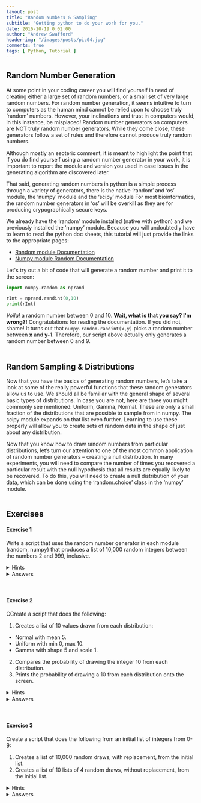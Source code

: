```yaml
---
layout: post
title: "Random Numbers & Sampling"
subtitle: "Getting python to do your work for you."
date: 2016-10-19 0:02:00
author: "Andrew Swafford"
header-img: "/images/posts/pic04.jpg"
comments: true
tags: [ Python, Tutorial ]
---
```


## Random Number Generation
At some point in your coding career you will find yourself in need of creating either a large set of random numbers, or a small set of very large random numbers.  For random number generation, it seems intuitive to turn to computers as the human mind cannot be relied upon to choose truly ‘random’ numbers.  However, your inclinations and trust in computers would, in this instance, be misplaced! Random number generators on computers are NOT truly random number generators.  While they come close, these generators follow a set of rules and therefore cannot produce truly random numbers.  

Although mostly an esoteric comment, it is meant to highlight the point that if you do find yourself using a random number generator in your work, it is important to report the module and version you used in case issues in the generating algorithm are discovered later.

That said, generating random numbers in python is a simple process through a variety of generators, there is the native ‘random’ and ‘os’ module, the ‘numpy’ module and the ‘scipy’ module For most bioinformatics, the random number generators in ‘os’ will be overkill as they are for producing crypographically secure keys.  

We already have the ‘random’ module installed (native with python) and we previously installed the ‘numpy’ module.  Because you will undoubtedly have to learn to read the python doc sheets, this tutorial will just provide the links to the appropriate pages:

* [Random module Documentation](https://docs.python.org/2/library/random.html)  
* [Numpy module Random Documentation](http://docs.scipy.org/doc/numpy/reference/generated/numpy.random.randint.html#numpy.random.randint)  

Let's try out a bit of code that will generate a random number and print it to the screen:  

```python
import numpy.random as nprand

rInt = nprand.randint(0,10)
print(rInt)
```

*Voila!* a random number between 0 and 10. **Wait, what is that you say? I'm wrong?!** Congratulations for reading the documentation. If you did not, shame! It turns out that `numpy.random.randint(x,y)` picks a random number between
**x** and **y-1**.  Therefore, our script above actually only generates a random number between 0 and 9\.  
<br>  

## Random Sampling & Distributions
Now that you have the basics of generating random numbers, let’s take a look at some of the really powerful functions that these random generators allow us to use.  We should all be familiar with the general shape of several basic types of distributions.  In case you are not, here are three you might commonly see mentioned: Uniform, Gamma, Normal.  These are only a small fraction of the distributions that are possible to sample from in numpy.  The scipy module expands on that list even further.  Learning to use these properly will allow you to create sets of random data in the shape of just about any distribution.  


Now that you know how to draw random numbers from particular distributions, let’s turn our attention to one of the most common application of random number generators – creating a null distribution.  In many experiments, you will need to compare the number of times you recovered a particular result with the null hypothesis that all results are equally likely to be recovered.  To do this, you will need to create a null distribution of your data, which can be done using the ‘random.choice’ class in the ‘numpy’ module.  
<br>  

## Exercises  

#### Exercise 1  
Write a script that uses the random number generator in each module (random, numpy) that produces a list of 10,000 random integers between the numbers 2 and 999, inclusive.
<details>
<summary>Hints</summary>  
(We'll talk about the last two more in the next lesson)  
 <ul>
  <li>Remember to import the modules with ‘import random’ and ‘import numpy’.</li>  
  <li>Using ‘list.append(value)’ will put additional values into an existing list</li>  
  <li>While loops are your friends!</li>
 </ul>
</details>
<details> 
  <summary>Answers</summary>  
    Not so fast!...actually there's just nothing here yet!
  </details>
<br/>
<br/>  

#### Exercise 2
CCreate a script that does the following:

1. Creates a list of 10 values drawn from each distribution:  
 * Normal with mean 5.
 * Uniform with min 0, max 10.
 * Gamma with shape 5 and scale 1.
2. Compares the probability of drawing the integer 10 from each distribution.
3. Prints the probability of drawing a 10 from each distribution onto the screen.
<details><summary>Hints</summary>  
   whoops, nothing here yet!
  </details>  
<details> 
  <summary>Answers</summary>  
  {% highlight python linenos %}
  import face
  {% endhighlight %}
  Not so fast!...actually there's just nothing here yet!
</details>
<br/>
<br/>  

#### Exercise 3  
Create a script that does the following from an initial list of integers from 0-9:
1. Creates a list of 10,000 random draws, with replacement, from the initial list.
2. Creates a list of 10 lists of 4 random draws, without replacement, from the initial list.
<details> 
  <summary >Hints</summary>  
   whoops, nothing here yet!
  </details>  
<details> 
  <summary>Answers</summary>  
  Not so fast!...actually there's just nothing here yet!  
</details>
<br/>
<br/> 